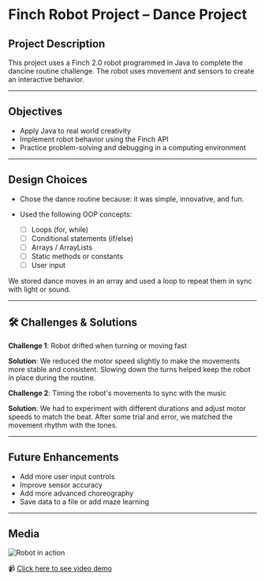 # Finch Robot Project – Dance Project

##  Project Description

This project uses a Finch 2.0 robot programmed in Java to complete the dancine routine challenge. The robot uses movement and sensors to create an interactive behavior.

---

##  Objectives

* Apply Java to real world creativity
* Implement robot behavior using the Finch API
* Practice problem-solving and debugging in a computing environment

---

##  Design Choices

* Chose the dance routine because: it was simple, innovative, and fun.
* Used the following OOP concepts:

  * [ ] Loops (for, while)
  * [ ] Conditional statements (if/else)
  * [ ] Arrays / ArrayLists
  * [ ] Static methods or constants
  * [ ] User input

We stored dance moves in an array and used a loop to repeat them in sync with light or sound.

---

## 🛠 Challenges & Solutions

**Challenge 1**: Robot drifted when turning or moving fast

**Solution**: We reduced the motor speed slightly to make the movements more stable and consistent. Slowing down the turns helped keep the robot in place during the routine.

**Challenge 2**: Timing the robot's movements to sync with the music

**Solution**: We had to experiment with different durations and adjust motor speeds to match the beat. After some trial and error, we matched the movement rhythm with the tones.

---

##  Future Enhancements

* Add more user input controls
* Improve sensor accuracy
* Add more advanced choreography
* Save data to a file or add maze learning

---

##  Media

![Robot in action](https://cdn.discordapp.com/attachments/1360147801597546597/1380639531086381138/IMG_6464.jpg?ex=68449c43&is=68434ac3&hm=1ba75f22e3dc6ac2829b76bdd76f32bcd3b81fa3e3006a774e71296452c55203&)

📹 [Click here to see video demo](https://streamable.com/q0lktz)


